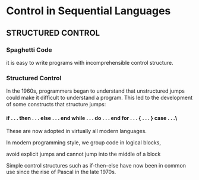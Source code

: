 # Control in Sequential Languages


## STRUCTURED CONTROL


### Spaghetti Code

it is easy to write programs with incomprehensible control structure.


### Structured Control

In the 1960s, programmers began to understand that unstructured jumps could make it difﬁcult to understand a program.
This led to the development of some constructs that structure jumps:


#### if . . . then . . . else . . . end while . . . do . . . end for . . . { . . . } case . . .\

These are now adopted in virtually all modern languages.

In modern programming style,
we group code in logical blocks,

avoid explicit jumps
and cannot jump into the middle of a block

Simple control structures such as if-then-else have now been in common use since the rise of Pascal in the late 1970s.